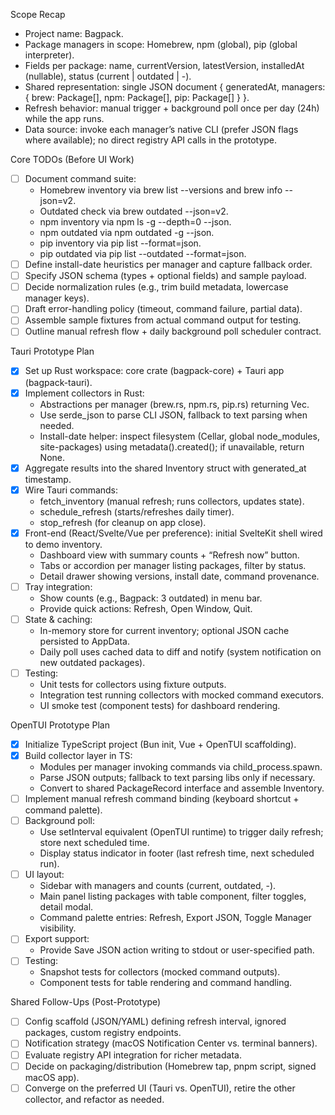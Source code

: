  Scope Recap

  - Project name: Bagpack.
  - Package managers in scope: Homebrew, npm (global), pip (global interpreter).
  - Fields per package: name, currentVersion, latestVersion, installedAt (nullable), status (current | outdated | -).
  - Shared representation: single JSON document { generatedAt, managers: { brew: Package[], npm: Package[], pip: Package[] } }.
  - Refresh behavior: manual trigger + background poll once per day (24h) while the app runs.
  - Data source: invoke each manager’s native CLI (prefer JSON flags where available); no direct registry API calls in the prototype.

  Core TODOs (Before UI Work)

  - [ ] Document command suite:
      - Homebrew inventory via brew list --versions and brew info --json=v2.
      - Outdated check via brew outdated --json=v2.
      - npm inventory via npm ls -g --depth=0 --json.
      - npm outdated via npm outdated -g --json.
      - pip inventory via pip list --format=json.
      - pip outdated via pip list --outdated --format=json.
  - [ ] Define install-date heuristics per manager and capture fallback order.
  - [ ] Specify JSON schema (types + optional fields) and sample payload.
  - [ ] Decide normalization rules (e.g., trim build metadata, lowercase manager keys).
  - [ ] Draft error-handling policy (timeout, command failure, partial data).
  - [ ] Assemble sample fixtures from actual command output for testing.
  - [ ] Outline manual refresh flow + daily background poll scheduler contract.

  Tauri Prototype Plan

  - [x] Set up Rust workspace: core crate (bagpack-core) + Tauri app (bagpack-tauri).
  - [x] Implement collectors in Rust:
      - Abstractions per manager (brew.rs, npm.rs, pip.rs) returning Vec<PackageRecord>.
      - Use serde_json to parse CLI JSON, fallback to text parsing when needed.
      - Install-date helper: inspect filesystem (Cellar, global node_modules, site-packages) using metadata().created(); if unavailable, return None.
  - [x] Aggregate results into the shared Inventory struct with generated_at timestamp.
  - [x] Wire Tauri commands:
      - fetch_inventory (manual refresh; runs collectors, updates state).
      - schedule_refresh (starts/refreshes daily timer).
      - stop_refresh (for cleanup on app close).
  - [x] Front-end (React/Svelte/Vue per preference): initial SvelteKit shell wired to demo inventory.
      - Dashboard view with summary counts + “Refresh now” button.
      - Tabs or accordion per manager listing packages, filter by status.
      - Detail drawer showing versions, install date, command provenance.
  - [ ] Tray integration:
      - Show counts (e.g., Bagpack: 3 outdated) in menu bar.
      - Provide quick actions: Refresh, Open Window, Quit.
  - [ ] State & caching:
      - In-memory store for current inventory; optional JSON cache persisted to AppData.
      - Daily poll uses cached data to diff and notify (system notification on new outdated packages).
  - [ ] Testing:
      - Unit tests for collectors using fixture outputs.
      - Integration test running collectors with mocked command executors.
      - UI smoke test (component tests) for dashboard rendering.

  OpenTUI Prototype Plan

  - [x] Initialize TypeScript project (Bun init, Vue + OpenTUI scaffolding).
  - [x] Build collector layer in TS:
      - Modules per manager invoking commands via child_process.spawn.
      - Parse JSON outputs; fallback to text parsing libs only if necessary.
      - Convert to shared PackageRecord interface and assemble Inventory.
  - [ ] Implement manual refresh command binding (keyboard shortcut + command palette).
  - [ ] Background poll:
      - Use setInterval equivalent (OpenTUI runtime) to trigger daily refresh; store next scheduled time.
      - Display status indicator in footer (last refresh time, next scheduled run).
  - [ ] UI layout:
      - Sidebar with managers and counts (current, outdated, -).
      - Main panel listing packages with table component, filter toggles, detail modal.
      - Command palette entries: Refresh, Export JSON, Toggle Manager visibility.
  - [ ] Export support:
      - Provide Save JSON action writing to stdout or user-specified path.
  - [ ] Testing:
      - Snapshot tests for collectors (mocked command outputs).
      - Component tests for table rendering and command handling.

  Shared Follow-Ups (Post-Prototype)

  - [ ] Config scaffold (JSON/YAML) defining refresh interval, ignored packages, custom registry endpoints.
  - [ ] Notification strategy (macOS Notification Center vs. terminal banners).
  - [ ] Evaluate registry API integration for richer metadata.
  - [ ] Decide on packaging/distribution (Homebrew tap, pnpm script, signed macOS app).
  - [ ] Converge on the preferred UI (Tauri vs. OpenTUI), retire the other collector, and refactor as needed.
